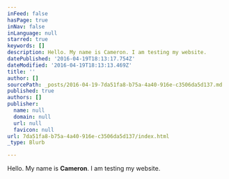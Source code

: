 ```yaml
---
inFeed: false
hasPage: true
inNav: false
inLanguage: null
starred: true
keywords: []
description: Hello. My name is Cameron. I am testing my website.
datePublished: '2016-04-19T18:13:17.754Z'
dateModified: '2016-04-19T18:13:13.469Z'
title: ''
author: []
sourcePath: _posts/2016-04-19-7da51fa8-b75a-4a40-916e-c3506da5d137.md
published: true
authors: []
publisher:
  name: null
  domain: null
  url: null
  favicon: null
url: 7da51fa8-b75a-4a40-916e-c3506da5d137/index.html
_type: Blurb

---
```

Hello. My name is **Cameron**. I am testing my website.